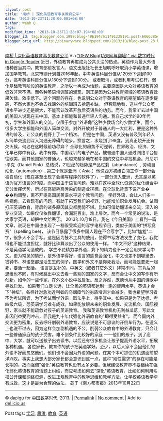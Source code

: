```yaml
---
layout: post
title: "南桥 | 深化英语教育事关教育公平"
date: '2013-10-23T11:28:00.001+08:00'
author: Wenh Q
tags:
modified_time: '2013-10-23T11:28:07.194+08:00'
blogger_id: tag:blogger.com,1999:blog-4961947611491238191.post-6066385424426206254
blogger_orig_url: http://binaryware.blogspot.com/2013/10/blog-post_23.html
---
```

[南桥 |
深化英语教育事关教育公平](http://feedproxy.google.com/~r/chinagfwblog/~3/zPkhCsPuZsM/)
Via ["GFW Blog(功夫网与翻墙)" via 数字时代 in Google
Reader](https://www.blogger.com/blogger.g?blogID=4961947611491238191&pli=1)
近日，外语教育再度成为公共关注的热点。英语作为最大外语语种首当其冲。教育部前发言人、语文出版社社长王旭明呼吁取消小学英语课，增加国学教育。北京市则计划自2016年起，中考英语科目分值从120分下调到100分，高考英语科目分值从150分下调到100分。
或者取消，或者利用考试杠杆，弱化基础教育阶段的英语教育，之所以一再成为话题，主要原因是大众对英语教育的低效非常不满。而各种英语培训班的涌现，则正是因为公共教育领域的英语教育效果欠佳，效率低下。这个问题的存在，也说明公众对于英语教育的期望值在逐步提高，不然大家也不会去找课外的培训班去拾遗补缺。
但客观地看，这些年公众英语水平进步还是很大，不能否认改革开放后英语热的功劳。而今，我常听去过中国的美国人说现在去中国，基本上都能和普通年轻人沟通。我自己求学的90年代初，学生和外国人的交流，仅限于参加"外语角"这种少数场合的少数学生。而今，很多大学生都能和外国人简单交流。对外开放对于普通人的一大红利，便是这种外语的普及，让公众的视野上了一个档次。
但是在中国，英语又没有普及到年轻人从简单交流到深入沟通无障碍的地步。换言之，水烧到了99度，到真正烧开还有欠火候，何必在这时候前功尽弃？
全球化的趋势不可逆转，世界政治、经济、文化早已你中有我，我中有你。中国深圳的电子产品，被普通中国人通过网络平台售往欧美，而其他国家的普通人，也越来越多地在和中国的交往中寻找机会。丹尼尔·平克（Daniel
Pink）总结说，21世纪的趋势是产品过剩（abundance）,
劳动自动化（automation）, 第三个就是亚洲（
Asia.）他说西方初级白领工作一部分会被自动化（现在甚至出现了会编写程序的软件了），一部分流入亚洲，尤其是以英语为官方语言的印度。而中国由于语言问题，难以在这种全球化资源的优化组合中充分发挥优势，所以在高能耗高污染的制造业徘徊。在全球化背景下说产业�
��构调整，离不开提高国民英语水平这个教育问题。
学好外语，会让人们多一些视角，去看现有的问题，有助于拓宽我们的视野，也能增加职业发展机会。试图打压英语教育，背后的诸多原因其实都脆弱不堪。比如可借助翻译来交流，深入的专业交流，如果仅仅依靠翻译，会漏洞百出，难上层次。而今一个常见的说法，是
大家学英语，却把中文给丢了。
2013年10月18日，我在《今日美国》上看到一篇文章，说现在中国也出现了一档很受欢迎的写字电视节目，类似于美国的"拼写竞赛"（spelling
bee)，
该节目暴露了很多中国人现在不会写字了，比如"尴尬"二字，很多人不会手写。这是因为技术工具的使用，使得书写方法发生了变化。我觉得也不能过度担忧，就好比珠算淡出了公众的使用一样。
"中文不好"这种结果，不是英语学习造成的。
学生不花精力学外语，剩下的精力也不一定会用来学习中文。更为常见的情形，是外语学得好，语言的感觉会强化，中文也差不到哪里去。钱钟书、林语堂都是活生生的例子。国学和外文不是你死我活，而可能是要死一起死，要活一起活。
语言是互补的，中英文（或者其它外文）非常不同，其背后的思维也不同，有时候跳出中文去看一些别的国家的文字，反而会让中文的写作有所创新。如今的一些作家，在外文小说中找启发。反之亦然，庞德也从中国的诗歌中寻找启发。
如果我们立足长远，让全民的英语都达到一定的使用水平，英语才会下"神坛"，各样针对急功近利者的乌烟瘴气的劣质培训才会减少。我也希望学习者不为考试所误，为了考试而学外语。取法乎上，得乎其中。如果只是为了达标，考四级六级，恐英语学习难有成效。如果能放眼未来的职业发展、交流机会、国际视野，家长就不能疏忽对孩子的英语教育。
我和英语教育机构无利益瓜葛，写此文非因利益受到冲击，但我是九十年代强化外语教育的"即得受益者"。
而今国内外交流更为密集，反去呼吁削弱外语教育，应该说是不可思议的开倒车行为。在道义上也说不过去，因为这样会加剧机遇的不公。削弱公众教育中的外语教育，只会让一些普通家庭的孩子受害，难不倒条件比较好的家庭
——他们的孩子，到了高中、大学，就可以送孩子出去读书，以后还有很多机会让孩子提高外语水平，拓展各种机遇。
各位家长，教育你的孩子把英语学好。至少，以后人家不会因他们的外语不好而忽悠他们。他们也不会因为外语的问题，在某个本可抓住的机遇面前望洋兴叹。事实上我想大部分家长都会意识到这一点，这种"刚性需求"的存在可能是长期的，故而强调"强化"英语教育也没有太多必要。但我建议教育界不要继续在强化弱化英语教育的话题上纠结，而应考虑如何去"深化"英语教育，比如如何利用名校公开课和网络资源，改进正规教育中的教学思维和教学方法，让学校英语教学卓有成效，这才是最为合理的做法。
载于《南方都市报》2013年10月22日

* * * * *

© dapigu for [中国数字时代](http://chinadigitaltimes.net/chinese), 2013.
|
[Permalink](http://chinadigitaltimes.net/chinese/2013/10/%E5%8D%97%E6%A1%A5-%E6%B7%B1%E5%8C%96%E8%8B%B1%E8%AF%AD%E6%95%99%E8%82%B2%E4%BA%8B%E5%85%B3%E6%95%99%E8%82%B2%E5%85%AC%E5%B9%B3/)
| [No
comment](http://chinadigitaltimes.net/chinese/2013/10/%E5%8D%97%E6%A1%A5-%E6%B7%B1%E5%8C%96%E8%8B%B1%E8%AF%AD%E6%95%99%E8%82%B2%E4%BA%8B%E5%85%B3%E6%95%99%E8%82%B2%E5%85%AC%E5%B9%B3/#comments)
| Add to
[del.icio.us](http://del.icio.us/post?url=http://chinadigitaltimes.net/chinese/2013/10/%E5%8D%97%E6%A1%A5-%E6%B7%B1%E5%8C%96%E8%8B%B1%E8%AF%AD%E6%95%99%E8%82%B2%E4%BA%8B%E5%85%B3%E6%95%99%E8%82%B2%E5%85%AC%E5%B9%B3/&title=%E5%8D%97%E6%A1%A5%20%7C%20%E6%B7%B1%E5%8C%96%E8%8B%B1%E8%AF%AD%E6%95%99%E8%82%B2%E4%BA%8B%E5%85%B3%E6%95%99%E8%82%B2%E5%85%AC%E5%B9%B3)

 Post tags:
[学习](http://chinadigitaltimes.net/chinese/tag/%E5%AD%A6%E4%B9%A0/?category=10466),
[思维](http://chinadigitaltimes.net/chinese/tag/%E6%80%9D%E7%BB%B4/?category=10466),
[教育](http://chinadigitaltimes.net/chinese/tag/%E6%95%99%E8%82%B2/?category=10466),
[英语](http://chinadigitaltimes.net/chinese/tag/%E8%8B%B1%E8%AF%AD/?category=10466)
